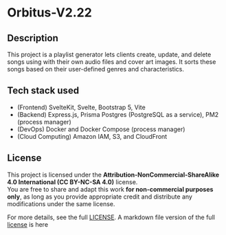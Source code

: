 # Orbitus-V2.22

## Description
This project is a playlist generator lets clients create, update, and delete songs using with their own audio files and cover art images.  It sorts these songs based on their user-defined genres and characteristics.

## Tech stack used
<ul>
  <li>(Frontend) SvelteKit, Svelte, Bootstrap 5, Vite</li>
  <li>(Backend) Express.js, Prisma Postgres (PostgreSQL as a service), PM2 (process manager)</li>
  <li>(DevOps) Docker and Docker Compose (process manager)</li>
  <li>(Cloud Computing) Amazon IAM, S3, and CloudFront</li>
</ul>

## License

This project is licensed under the **Attribution-NonCommercial-ShareAlike 4.0 International (CC BY-NC-SA 4.0)** license.  
You are free to share and adapt this work **for non-commercial purposes only**, as long as you provide appropriate credit and distribute any modifications under the same license.

For more details, see the full [LICENSE](https://creativecommons.org/licenses/by-nc-sa/4.0/).
A markdown file version of the full [license](./LICENSE-CC-BY-NC-SA-4.0.md) is here
